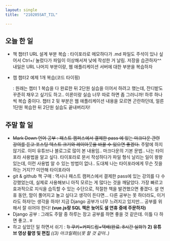 ```yaml
---
layout: single
title:  "210205SAT_TIL"

---
```


## 오늘 한 일

* 책 챕터1 URL 설계 부분 복습
  : 타이포라로 메모하다가 .md 파일도 주석이 있나 싶어서 Ctrl+/  눌렀다가 파일이 이상해서져 낮에 작성한 거 날림. 저장을 습관하자^^ 내일은 URL 나머지 부분이랑, 웹 애플리케이션 서버에 대한 부분을 복습하자
* 챕 챕터2 예제 1개 복습(코드 타이핑)

  : 원래는 챕터 1 복습을 다 완료한 뒤 2단원 실습을 이어서 하려고 했는데, 잔디밭도 꾸준히 채우고 싶기도 하고.. 이론이랑 실습 너무 따로 하면 좀 그러니까! 하루 하나씩 복습 중이다. 챕터 2 뒷 부분은 웹 애플리케이션 내용을 모르면 곤란하던데, 얼른 1단원 복습한 뒤 2단원 실습도 끝내버리자!

## 주말 할 일

* ~~Mark Down 언어 공부 : 패스트 캠퍼스에서 결제한 pass 에 있는 마크다운 관련 강의를 듣고 포스팅 텍스트 크기와 레이아웃을 바꿀 수 있으면 좋겠다.~~ 주말에 하지 않기로. 이미 유튜브나 블로그로 많이 본 내용임.. 마크다운의 기본 문법.. 나는 타이포라 사용법을 알고 싶다. 타이포라로 문서 작성하다가 파일 형식 날리는 일이 왕왕 있는데, 이런 사용법 알 수 있는 방법이 없나.. 도대체 나는 타이포라에게 무슨 짓을 하는 거지?? 미안해 타이포라야
* git & github 책 구매 : 역시나 패스트 캠퍼스에서 결제한 pass에 있는 강의를 다 수강했었는데, 실제로 사용해보니 아직 모르는 게 많다는 것을 깨달았다. 가장 빠르고 효과적으로 지식을 습득할 수 있는 수단으로, 적절한 책을 발견했으면 좋겠다. 설 연휴 동안, 맘이 풀어지고 놀고 싶다고 생각이 든다면... 다른 공부는 못 하더라도, 이거라도 하자!는 생각을 하자! 지금 Django 공부가 너무 느려지고 있지만... 공부를 위해서 잘 쉬어야 한다! **(vue.js랑 SQL 책은 늦어도 설 연휴 중에 주문하자)**
* Django 공부 : 그래도 주말 중 하루는 장고 공부를 하면 좋을 것 같은데. 이틀 다 하면 좋고..ㅎ 
* 하고 싶었던 일 하면서 쉬기 : ~~1) 쿠키+커피드립+택배(완료. 8시간 실화?)~~ **2) 유튜브 영상 촬영 및 편집** *((3) 아크릴화))(못 할 것 같아..)*

